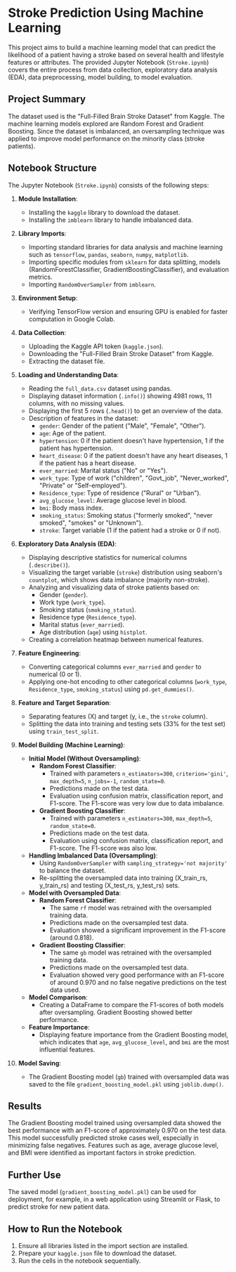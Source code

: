 # Stroke Prediction Using Machine Learning

This project aims to build a machine learning model that can predict the likelihood of a patient having a stroke based on several health and lifestyle features or attributes. The provided Jupyter Notebook (`Stroke.ipynb`) covers the entire process from data collection, exploratory data analysis (EDA), data preprocessing, model building, to model evaluation.

## Project Summary

The dataset used is the "Full-Filled Brain Stroke Dataset" from Kaggle. The machine learning models explored are Random Forest and Gradient Boosting. Since the dataset is imbalanced, an oversampling technique was applied to improve model performance on the minority class (stroke patients).

## Notebook Structure

The Jupyter Notebook (`Stroke.ipynb`) consists of the following steps:

1.  **Module Installation**:
    * Installing the `kaggle` library to download the dataset.
    * Installing the `imblearn` library to handle imbalanced data.

2.  **Library Imports**:
    * Importing standard libraries for data analysis and machine learning such as `tensorflow`, `pandas`, `seaborn`, `numpy`, `matplotlib`.
    * Importing specific modules from `sklearn` for data splitting, models (RandomForestClassifier, GradientBoostingClassifier), and evaluation metrics.
    * Importing `RandomOverSampler` from `imblearn`.

3.  **Environment Setup**:
    * Verifying TensorFlow version and ensuring GPU is enabled for faster computation in Google Colab.

4.  **Data Collection**:
    * Uploading the Kaggle API token (`kaggle.json`).
    * Downloading the "Full-Filled Brain Stroke Dataset" from Kaggle.
    * Extracting the dataset file.

5.  **Loading and Understanding Data**:
    * Reading the `full_data.csv` dataset using pandas.
    * Displaying dataset information (`.info()`) showing 4981 rows, 11 columns, with no missing values.
    * Displaying the first 5 rows (`.head()`) to get an overview of the data.
    * Description of features in the dataset:
        * `gender`: Gender of the patient ("Male", "Female", "Other").
        * `age`: Age of the patient.
        * `hypertension`: 0 if the patient doesn't have hypertension, 1 if the patient has hypertension.
        * `heart_disease`: 0 if the patient doesn't have any heart diseases, 1 if the patient has a heart disease.
        * `ever_married`: Marital status ("No" or "Yes").
        * `work_type`: Type of work ("children", "Govt_job", "Never_worked", "Private" or "Self-employed").
        * `Residence_type`: Type of residence ("Rural" or "Urban").
        * `avg_glucose_level`: Average glucose level in blood.
        * `bmi`: Body mass index.
        * `smoking_status`: Smoking status ("formerly smoked", "never smoked", "smokes" or "Unknown").
        * `stroke`: Target variable (1 if the patient had a stroke or 0 if not).

6.  **Exploratory Data Analysis (EDA)**:
    * Displaying descriptive statistics for numerical columns (`.describe()`).
    * Visualizing the target variable (`stroke`) distribution using seaborn's `countplot`, which shows data imbalance (majority non-stroke).
    * Analyzing and visualizing data of stroke patients based on:
        * Gender (`gender`).
        * Work type (`work_type`).
        * Smoking status (`smoking_status`).
        * Residence type (`Residence_type`).
        * Marital status (`ever_married`).
        * Age distribution (`age`) using `histplot`.
    * Creating a correlation heatmap between numerical features.

7.  **Feature Engineering**:
    * Converting categorical columns `ever_married` and `gender` to numerical (0 or 1).
    * Applying one-hot encoding to other categorical columns (`work_type`, `Residence_type`, `smoking_status`) using `pd.get_dummies()`.

8.  **Feature and Target Separation**:
    * Separating features (X) and target (y, i.e., the `stroke` column).
    * Splitting the data into training and testing sets (33% for the test set) using `train_test_split`.

9.  **Model Building (Machine Learning)**:
    * **Initial Model (Without Oversampling)**:
        * **Random Forest Classifier**:
            * Trained with parameters `n_estimators=300`, `criterion='gini'`, `max_depth=5`, `n_jobs=-1`, `random_state=0`.
            * Predictions made on the test data.
            * Evaluation using confusion matrix, classification report, and F1-score. The F1-score was very low due to data imbalance.
        * **Gradient Boosting Classifier**:
            * Trained with parameters `n_estimators=300`, `max_depth=5`, `random_state=0`.
            * Predictions made on the test data.
            * Evaluation using confusion matrix, classification report, and F1-score. The F1-score was also low.
    * **Handling Imbalanced Data (Oversampling)**:
        * Using `RandomOverSampler` with `sampling_strategy='not majority'` to balance the dataset.
        * Re-splitting the oversampled data into training (X\_train\_rs, y\_train\_rs) and testing (X\_test\_rs, y\_test\_rs) sets.
    * **Model with Oversampled Data**:
        * **Random Forest Classifier**:
            * The same `rf` model was retrained with the oversampled training data.
            * Predictions made on the oversampled test data.
            * Evaluation showed a significant improvement in the F1-score (around 0.818).
        * **Gradient Boosting Classifier**:
            * The same `gb` model was retrained with the oversampled training data.
            * Predictions made on the oversampled test data.
            * Evaluation showed very good performance with an F1-score of around 0.970 and no false negative predictions on the test data used.
    * **Model Comparison**:
        * Creating a DataFrame to compare the F1-scores of both models after oversampling. Gradient Boosting showed better performance.
    * **Feature Importance**:
        * Displaying feature importance from the Gradient Boosting model, which indicates that `age`, `avg_glucose_level`, and `bmi` are the most influential features.

10. **Model Saving**:
    * The Gradient Boosting model (`gb`) trained with oversampled data was saved to the file `gradient_boosting_model.pkl` using `joblib.dump()`.

## Results

The Gradient Boosting model trained using oversampled data showed the best performance with an F1-score of approximately 0.970 on the test data. This model successfully predicted stroke cases well, especially in minimizing false negatives. Features such as age, average glucose level, and BMI were identified as important factors in stroke prediction.

## Further Use

The saved model (`gradient_boosting_model.pkl`) can be used for deployment, for example, in a web application using Streamlit or Flask, to predict stroke for new patient data.

## How to Run the Notebook

1.  Ensure all libraries listed in the import section are installed.
2.  Prepare your `kaggle.json` file to download the dataset.
3.  Run the cells in the notebook sequentially.

